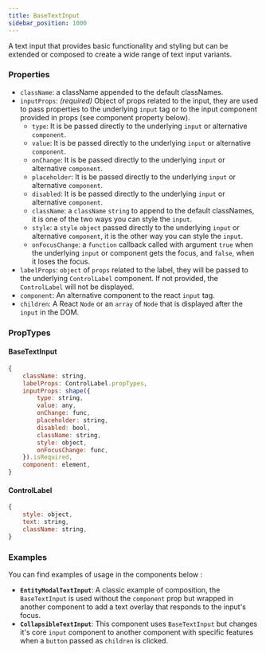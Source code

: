 ```yaml
---
title: BaseTextInput
sidebar_position: 1000
---
```

A text input that provides basic functionality and styling but can be extended or composed to create a wide range of text input variants.

### Properties

- `className`: a className appended to the default classNames.
- `inputProps`: *(required)* Object of props related to the input, they are used to pass properties to the underlying `input` tag or to the input component provided in props (see component property below).
  - `type`: It is be passed directly to the underlying `input` or alternative `component`.
  - `value`: It is be passed directly to the underlying `input` or alternative `component`.
  - `onChange`: It is be passed directly to the underlying `input` or alternative `component`.
  - `placeholder`: It is be passed directly to the underlying `input` or alternative `component`.
  - `disabled`: It is be passed directly to the underlying `input` or alternative `component`.
  - `className`: a `className` `string` to append to the default classNames, it is one of the two ways you can style the `input`.
  - `style`: a `style` `object` passed directly to the underlying `input` or alternative `component`, it is the other way you can style the `input`.
  - `onFocusChange`: a `function` callback called with argument `true` when the underlying `input` or component gets the focus, and `false`, when it loses the focus. 
- `labelProps`: `object` of `props` related to the label, they will be passed to the underlying `ControlLabel` component. If not provided, the `ControlLabel` will not be displayed.
- `component`: An alternative component to the react `input` tag.
- `children`: A React `Node` or an `array` of `Node`  that is displayed after the `input` in the DOM.


### PropTypes
#### BaseTextInput
```jsx
{
    className: string,
    labelProps: ControlLabel.propTypes,
    inputProps: shape({
        type: string,
        value: any,
        onChange: func,
        placeholder: string,
        disabled: bool,
        className: string,
        style: object,
        onFocusChange: func,
    }).isRequired,
    component: element,
}
```

#### ControlLabel
```jsx
{
    style: object,
    text: string,
    className: string,
}
```

### Examples
You can find examples of usage in the components below :
- **`EntityModalTextInput`**: A classic example of composition, the `BaseTextInput` is used without the `component` prop but wrapped in another component to add a text overlay that responds to the input's focus.
- **`CollapsibleTextInput`**: This component uses `BaseTextInput` but changes it's core `input` component to another component with specific features when a `button` passed as `children` is clicked.
